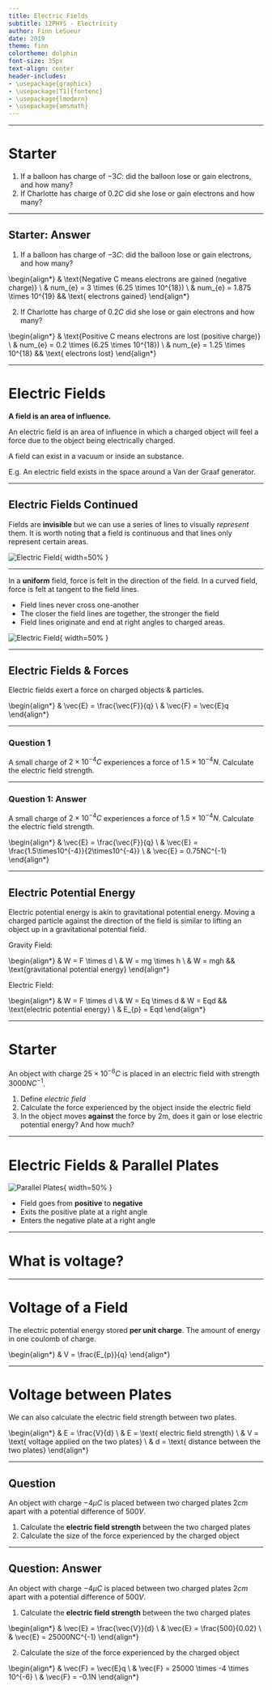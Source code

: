 ```yaml
---
title: Electric Fields
subtitle: 12PHYS - Electricity
author: Finn LeSueur
date: 2019
theme: finn
colortheme: dolphin
font-size: 35px
text-align: center
header-includes:
- \usepackage{graphicx}
- \usepackage[T1]{fontenc}
- \usepackage{lmodern}
- \usepackage{amsmath}
---
```


---

# Starter

1. If a balloon has charge of $-3C$: did the balloon lose or gain electrons, and how many?
2. If Charlotte has charge of $0.2C$ did she lose or gain electrons and how many?

---

## Starter: Answer

1. If a balloon has charge of $-3C$: did the balloon lose or gain electrons, and how many?

\begin{align*}
    & \text{Negative C means electrons are gained (negative charge)} \\
    & num_{e} = 3 \times (6.25 \times 10^{18}) \\
    & num_{e} = 1.875 \times 10^{19} && \text{ electrons gained}
\end{align*}


2. If Charlotte has charge of $0.2C$ did she lose or gain electrons and how many?

\begin{align*}
    & \text{Positive C means electrons are lost (positive charge)} \\
    & num_{e} = 0.2 \times (6.25 \times 10^{18}) \\
    & num_{e} = 1.25 \times 10^{18} && \text{ electrons lost}
\end{align*}

---

# Electric Fields

__A field is an area of influence.__

An electric field is an area of influence in which a charged object will feel a force due to the object being electrically charged.

A field can exist in a vacuum or inside an substance.

E.g. An electric field exists in the space around a Van der Graaf generator.

---

## Electric Fields Continued

Fields are __invisible__ but we can use a series of lines to visually _represent_ them. It is worth noting that a field is continuous and that lines only represent certain areas.

![Electric Field](assets/2-electric-field.jpg "Electric Field"){ width=50% }

---

In a __uniform__ field, force is felt in the direction of the field. In a curved field, force is felt at tangent to the field lines.

- Field lines never cross one-another
- The closer the field lines are together, the stronger the field
- Field lines originate and end at right angles to charged areas.

![Electric Field](assets/2-electric-field-2.jpg "Electric Field"){ width=50% }

---

## Electric Fields & Forces

Electric fields exert a force on charged objects & particles.

\begin{align*}
    & \vec{E} = \frac{\vec{F}}{q} \\
    & \vec{F} = \vec{E}q
\end{align*}

---

### Question 1

A small charge of $2 \times 10^{-4}C$ experiences a force of $1.5\times10^{-4}N$. Calculate the electric field strength.

---

### Question 1: Answer

A small charge of $2\times10^{-4}C$ experiences a force of $1.5\times10^{-4}N$. Calculate the electric field strength.

\begin{align*}
    & \vec{E} = \frac{\vec{F}}{q} \\
    & \vec{E} = \frac{1.5\times10^{-4}}{2\times10^{-4}} \\
    & \vec{E} = 0.75NC^{-1}
\end{align*}

---

## Electric Potential Energy

Electric potential energy is akin to gravitational potential energy. Moving a charged particle against the direction of the field is similar to lifting an object up in a gravitational potential field.

Gravity Field:

\begin{align*}
    & W = F \times d \\
    & W = mg \times h \\
    & W = mgh && \text{gravitational potential energy}
\end{align*}

Electric Field:

\begin{align*}
    & W = F \times d \\
    & W = Eq \times d
    & W = Eqd && \text{electric potential energy} \\
    & E_{p} = Eqd
\end{align*}

---

# Starter

An object with charge $25\times10^{-6}C$ is placed in an electric field with strength $3000NC^{-1}$.

1. Define _electric field_
2. Calculate the force experienced by the object inside the electric field
3. In the object moves __against__ the force by 2m, does it gain or lose electric potential energy? And how much?

---

# Electric Fields & Parallel Plates

![Parallel Plates](assets/2-parallel-plates.gif "Parallel Plates"){ width=50% }

- Field goes from __positive__ to __negative__
- Exits the positive plate at a right angle
- Enters the negative plate at a right angle

---

# What is voltage?

---

# Voltage of a Field

The electric potential energy stored __per unit charge__. The amount of energy in one coulomb of charge.

\begin{align*}
    & V = \frac{E_{p}}{q}
\end{align*}

---

# Voltage between Plates

We can also calculate the electric field strength between two plates.

\begin{align*}
    & E = \frac{V}{d} \\
    & E = \text{ electric field strength} \\
    & V = \text{ voltage applied on the two plates} \\
    & d = \text{ distance between the two plates}
\end{align*}

---

## Question

An object with charge $-4 \mu C$ is placed between two charged plates $2cm$ apart with a potential difference of $500V$.

1. Calculate the __electric field strength__ between the two charged plates
2. Calculate the size of the force experienced by the charged object

---

## Question: Answer

An object with charge $-4 \mu C$ is placed between two charged plates $2cm$ apart with a potential difference of $500V$.

1. Calculate the __electric field strength__ between the two charged plates

\begin{align*}
    & \vec{E} = \frac{\vec{V}}{d} \\
    & \vec{E} = \frac{500}{0.02} \\
    & \vec{E} = 25000NC^{-1}
\end{align*}

2. Calculate the size of the force experienced by the charged object

\begin{align*}
    & \vec{F} = \vec{E}q \\
    & \vec{F} = 25000 \times -4 \times 10^{-6} \\
    & \vec{F} = -0.1N
\end{align*}